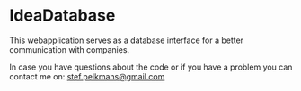 # IdeaDatabase
This webapplication serves as a database interface for a better communication with companies.

In case you have questions about the code or if you have a problem you can contact me on: stef.pelkmans@gmail.com
